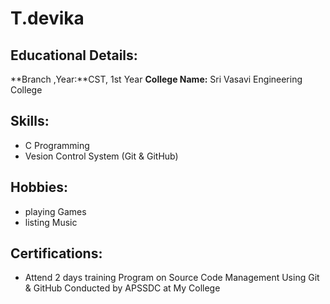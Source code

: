# T.devika
## Educational Details:
**Branch ,Year:**CST, 1st Year
**College Name:** Sri Vasavi Engineering College
## Skills:
- C Programming
- Vesion Control System (Git & GitHub)
## Hobbies:
- playing Games 
- listing Music
## Certifications:
- Attend 2 days training Program on Source Code Management Using Git & GitHub Conducted by APSSDC at My College
